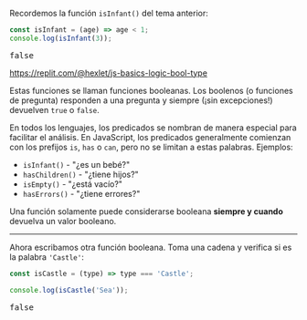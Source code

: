 
Recordemos la función `isInfant()` del tema anterior:

```javascript
const isInfant = (age) => age < 1;
console.log(isInfant(3));
```
<pre class='hexlet-basics-output'>false</pre>

https://replit.com/@hexlet/js-basics-logic-bool-type

Estas funciones se llaman funciones booleanas. Los boolenos (o funciones de pregunta) responden a una pregunta y siempre (¡sin excepciones!) devuelven `true` o `false`.

En todos los lenguajes, los predicados se nombran de manera especial para facilitar el análisis. En JavaScript, los predicados generalmente comienzan con los prefijos `is`, `has` o `can`, pero no se limitan a estas palabras. Ejemplos:

  * `isInfant()` - "¿es un bebé?"
  * `hasChildren()` - "¿tiene hijos?"
  * `isEmpty()` - "¿está vacío?"
  * `hasErrors()` - "¿tiene errores?"

Una función solamente puede considerarse booleana **siempre y cuando** devuelva un valor booleano.

---

Ahora escribamos otra función booleana. Toma una cadena y verifica si es la palabra `'Castle'`:

```javascript
const isCastle = (type) => type === 'Castle';

console.log(isCastle('Sea'));
```

<pre class='hexlet-basics-output'>false</pre>
